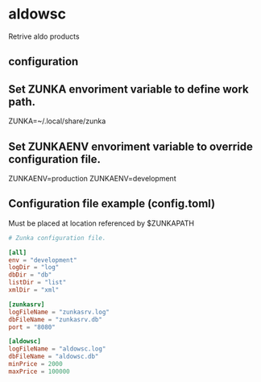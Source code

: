 aldowsc
=======
Retrive aldo products

configuration
-----

## Set ZUNKA envoriment variable to define work path.
ZUNKA=~/.local/share/zunka

## Set ZUNKAENV envoriment variable to override configuration file.
ZUNKAENV=production
ZUNKAENV=development

Configuration file example (config.toml)
-------
Must be placed at location referenced by $ZUNKAPATH

```toml
# Zunka configuration file.

[all]
env = "development"
logDir = "log"
dbDir = "db"
listDir = "list"
xmlDir = "xml"

[zunkasrv]
logFileName = "zunkasrv.log"
dbFileName = "zunkasrv.db"
port = "8080"

[aldowsc]
logFileName = "aldowsc.log"
dbFileName = "aldowsc.db"
minPrice = 2000
maxPrice = 100000
```
